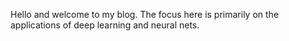Hello and welcome to my blog. The focus here is primarily on the applications of deep learning and neural nets.
